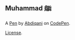Muhammad ﷺ
----------


A [Pen](https://codepen.io/Abdiqani3/pen/ybydmR) by [Abdiqani](http://codepen.io/Abdiqani3) on [CodePen](http://codepen.io/).

[License](https://codepen.io/Abdiqani3/pen/ybydmR/license).